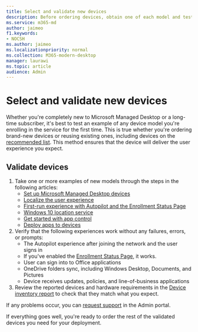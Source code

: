```yaml
---
title: Select and validate new devices
description: Before ordering devices, obtain one of each model and test it
ms.service: m365-md
author: jaimeo
f1.keywords:
- NOCSH
ms.author: jaimeo
ms.localizationpriority: normal
ms.collection: M365-modern-desktop
manager: laurawi
ms.topic: article
audience: Admin
---
```


# Select and validate new devices

Whether you're completely new to Microsoft Managed Desktop or a long-time subscriber, it's best to test an example of any device model you're enrolling in the service for the first time. This is true whether you're ordering brand-new devices or reusing existing ones, including devices on the [recommended list](https://www.microsoft.com/windowsforbusiness/view-all-devices). This method ensures that the device will deliver the user experience you expect.

## Validate devices

1. Take one or more examples of new models through the steps in the following articles:
    - [Set up Microsoft Managed Desktop devices](set-up-devices.md)
    - [Localize the user experience](localization.md)
    - [First-run experience with Autopilot and the Enrollment Status Page](esp-first-run.md)
    - [Windows 10 location service](device-location.md)
    - [Get started with app control](get-started-app-control.md)
    - [Deploy apps to devices](deploy-apps.md)
2. Verify that the following experiences work without any failures, errors, or prompts:
    - The Autopilot experience after joining the network and the user signs in
    - If you've enabled the [Enrollment Status Page](esp-first-run.md), it works.
    - User can sign into to Office applications
    - OneDrive folders sync, including Windows Desktop, Documents, and Pictures
    - Device receives updates, policies, and line-of-business applications
3. Review the reported devices and hardware requirements in the [Device inventory report](../working-with-managed-desktop/device-inventory-report.md) to check that they match what you expect.

If any problems occur, you can [request support](../working-with-managed-desktop/admin-support.md) in the Admin portal.

If everything goes well, you're ready to order the rest of the validated devices you need for your deployment.